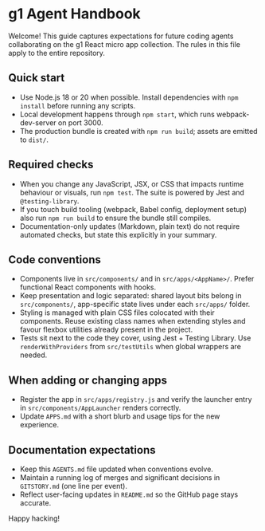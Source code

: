 # g1 Agent Handbook

Welcome! This guide captures expectations for future coding agents collaborating on the g1 React micro app collection. The rules in this file apply to the entire repository.

## Quick start
- Use Node.js 18 or 20 when possible. Install dependencies with `npm install` before running any scripts.
- Local development happens through `npm start`, which runs webpack-dev-server on port 3000.
- The production bundle is created with `npm run build`; assets are emitted to `dist/`.

## Required checks
- When you change any JavaScript, JSX, or CSS that impacts runtime behaviour or visuals, run `npm test`. The suite is powered by Jest and `@testing-library`.
- If you touch build tooling (webpack, Babel config, deployment setup) also run `npm run build` to ensure the bundle still compiles.
- Documentation-only updates (Markdown, plain text) do not require automated checks, but state this explicitly in your summary.

## Code conventions
- Components live in `src/components/` and in `src/apps/<AppName>/`. Prefer functional React components with hooks.
- Keep presentation and logic separated: shared layout bits belong in `src/components/`, app-specific state lives under each `src/apps/` folder.
- Styling is managed with plain CSS files colocated with their components. Reuse existing class names when extending styles and favour flexbox utilities already present in the project.
- Tests sit next to the code they cover, using Jest + Testing Library. Use `renderWithProviders` from `src/testUtils` when global wrappers are needed.

## When adding or changing apps
- Register the app in `src/apps/registry.js` and verify the launcher entry in `src/components/AppLauncher` renders correctly.
- Update `APPS.md` with a short blurb and usage tips for the new experience.

## Documentation expectations
- Keep this `AGENTS.md` file updated when conventions evolve.
- Maintain a running log of merges and significant decisions in `GITSTORY.md` (one line per event).
- Reflect user-facing updates in `README.md` so the GitHub page stays accurate.

Happy hacking!
